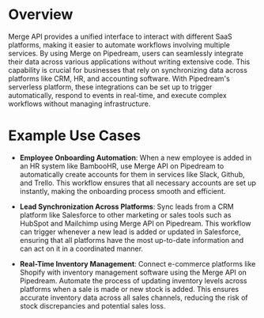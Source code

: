 # Overview

Merge API provides a unified interface to interact with different SaaS platforms, making it easier to automate workflows involving multiple services. By using Merge on Pipedream, users can seamlessly integrate their data across various applications without writing extensive code. This capability is crucial for businesses that rely on synchronizing data across platforms like CRM, HR, and accounting software. With Pipedream's serverless platform, these integrations can be set up to trigger automatically, respond to events in real-time, and execute complex workflows without managing infrastructure.

# Example Use Cases

- **Employee Onboarding Automation**: When a new employee is added in an HR system like BambooHR, use Merge API on Pipedream to automatically create accounts for them in services like Slack, Github, and Trello. This workflow ensures that all necessary accounts are set up instantly, making the onboarding process smooth and efficient.

- **Lead Synchronization Across Platforms**: Sync leads from a CRM platform like Salesforce to other marketing or sales tools such as HubSpot and Mailchimp using Merge API on Pipedream. This workflow can trigger whenever a new lead is added or updated in Salesforce, ensuring that all platforms have the most up-to-date information and can act on it in a coordinated manner.

- **Real-Time Inventory Management**: Connect e-commerce platforms like Shopify with inventory management software using the Merge API on Pipedream. Automate the process of updating inventory levels across platforms when a sale is made or new stock is added. This ensures accurate inventory data across all sales channels, reducing the risk of stock discrepancies and potential sales loss.
